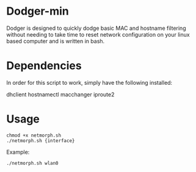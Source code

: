 # Dodger-min

Dodger is designed to quickly dodge basic MAC and hostname filtering without needing to take time to reset network configuration on your linux based computer and is written in bash.

# Dependencies

In order for this script to work, simply have the following installed:

dhclient
hostnamectl
macchanger 
iproute2

# Usage
```
chmod +x netmorph.sh
./netmorph.sh {interface}
```
Example:
```
./netmorph.sh wlan0
```

